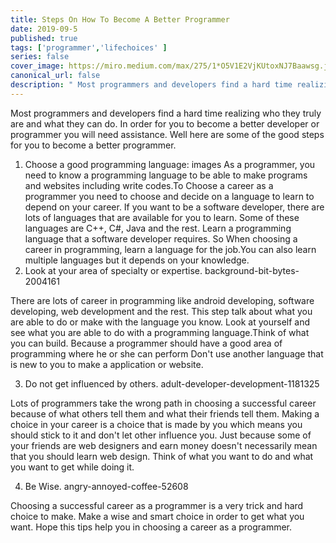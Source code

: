 ```yaml
---
title: Steps On How To Become A Better Programmer
date: 2019-09-5
published: true
tags: ['programmer','lifechoices' ]
series: false
cover_image: https://miro.medium.com/max/275/1*O5V1E2VjKUtoxNJ7Baawsg.jpeg
canonical_url: false
description: " Most programmers and developers find a hard time realizing who they truly are and what they can do."
---
```


Most programmers and developers find a hard time realizing who they truly are and what they can do. In order for you to become a better developer or programmer you will need assistance. Well here are some of the good steps for you to become a better programmer.
1. Choose a good programming language:
                                   images
As a programmer, you need to know a programming language to be able to make programs and websites including write codes.To Choose a career as a programmer you need to choose and decide on a language to learn to depend on your career. If you want to be a software developer, there are lots of languages that are available for you to learn. Some of these languages are C++, C#, Java and the rest. Learn a programming language that a software developer requires. So When choosing a career in programming, learn a language for the job.You can also learn multiple languages but it depends on your knowledge.
2. Look at your area of specialty or expertise.
background-bit-bytes-2004161

There are lots of career in programming like android developing, software developing, web development and the rest. This step talk about what you are able to do or make with the language you know. Look at yourself and see what you are able to do with a programming language.Think of what you can build. Because a programmer should have a good area of programming where he or she can perform Don't use another language that is new to you to make a application or website.

3. Do not get influenced by others.
adult-developer-development-1181325
 
Lots of programmers take the wrong path in choosing a successful career because of what others tell them and what their friends tell them. Making a choice in your career is a choice that is made by you which means you should stick to it and don't let other influence you. Just because some of your friends are web designers and earn money doesn't necessarily mean that you should learn web design. Think of what you want to do and what you want to get while doing it.

4. Be Wise.
angry-annoyed-coffee-52608

Choosing a successful career as a programmer is a very trick and hard choice to make. Make a wise and smart choice in order to get what you want.
Hope this tips help you in choosing a career as a programmer.